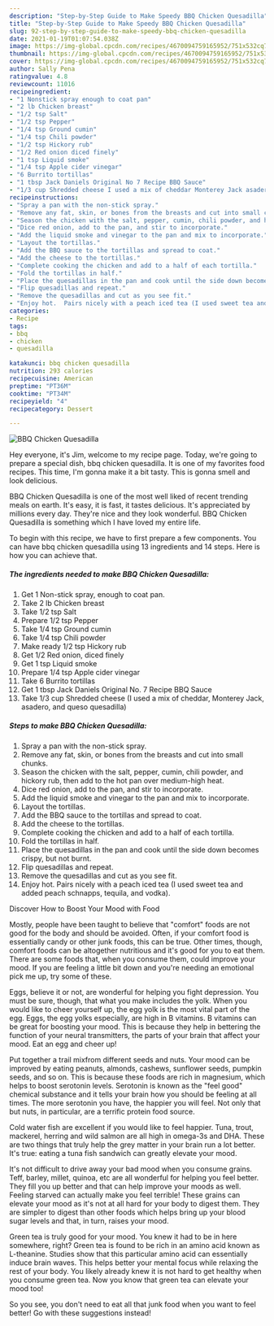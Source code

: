 ```yaml
---
description: "Step-by-Step Guide to Make Speedy BBQ Chicken Quesadilla"
title: "Step-by-Step Guide to Make Speedy BBQ Chicken Quesadilla"
slug: 92-step-by-step-guide-to-make-speedy-bbq-chicken-quesadilla
date: 2021-01-19T01:07:54.038Z
image: https://img-global.cpcdn.com/recipes/4670094759165952/751x532cq70/bbq-chicken-quesadilla-recipe-main-photo.jpg
thumbnail: https://img-global.cpcdn.com/recipes/4670094759165952/751x532cq70/bbq-chicken-quesadilla-recipe-main-photo.jpg
cover: https://img-global.cpcdn.com/recipes/4670094759165952/751x532cq70/bbq-chicken-quesadilla-recipe-main-photo.jpg
author: Sally Pena
ratingvalue: 4.8
reviewcount: 11016
recipeingredient:
- "1 Nonstick spray enough to coat pan"
- "2 lb Chicken breast"
- "1/2 tsp Salt"
- "1/2 tsp Pepper"
- "1/4 tsp Ground cumin"
- "1/4 tsp Chili powder"
- "1/2 tsp Hickory rub"
- "1/2 Red onion diced finely"
- "1 tsp Liquid smoke"
- "1/4 tsp Apple cider vinegar"
- "6 Burrito tortillas"
- "1 tbsp Jack Daniels Original No 7 Recipe BBQ Sauce"
- "1/3 cup Shredded cheese I used a mix of cheddar Monterey Jack asadero and queso quesadilla"
recipeinstructions:
- "Spray a pan with the non-stick spray."
- "Remove any fat, skin, or bones from the breasts and cut into small chunks."
- "Season the chicken with the salt, pepper, cumin, chili powder, and hickory rub, then add to the hot pan over medium-high heat."
- "Dice red onion, add to the pan, and stir to incorporate."
- "Add the liquid smoke and vinegar to the pan and mix to incorporate."
- "Layout the tortillas."
- "Add the BBQ sauce to the tortillas and spread to coat."
- "Add the cheese to the tortillas."
- "Complete cooking the chicken and add to a half of each tortilla."
- "Fold the tortillas in half."
- "Place the quesadillas in the pan and cook until the side down becomes crispy, but not burnt."
- "Flip quesadillas and repeat."
- "Remove the quesadillas and cut as you see fit."
- "Enjoy hot.  Pairs nicely with a peach iced tea (I used sweet tea and added peach schnapps, tequila, and vodka)."
categories:
- Recipe
tags:
- bbq
- chicken
- quesadilla

katakunci: bbq chicken quesadilla 
nutrition: 293 calories
recipecuisine: American
preptime: "PT36M"
cooktime: "PT34M"
recipeyield: "4"
recipecategory: Dessert

---
```



![BBQ Chicken Quesadilla](https://img-global.cpcdn.com/recipes/4670094759165952/751x532cq70/bbq-chicken-quesadilla-recipe-main-photo.jpg)

Hey everyone, it's Jim, welcome to my recipe page. Today, we're going to prepare a special dish, bbq chicken quesadilla. It is one of my favorites food recipes. This time, I'm gonna make it a bit tasty. This is gonna smell and look delicious.



BBQ Chicken Quesadilla is one of the most well liked of recent trending meals on earth. It's easy, it is fast, it tastes delicious. It's appreciated by millions every day. They're nice and they look wonderful. BBQ Chicken Quesadilla is something which I have loved my entire life.


To begin with this recipe, we have to first prepare a few components. You can have bbq chicken quesadilla using 13 ingredients and 14 steps. Here is how you can achieve that.

<!--inarticleads1-->

##### The ingredients needed to make BBQ Chicken Quesadilla:

1. Get 1 Non-stick spray, enough to coat pan.
1. Take 2 lb Chicken breast
1. Take 1/2 tsp Salt
1. Prepare 1/2 tsp Pepper
1. Take 1/4 tsp Ground cumin
1. Take 1/4 tsp Chili powder
1. Make ready 1/2 tsp Hickory rub
1. Get 1/2 Red onion, diced finely
1. Get 1 tsp Liquid smoke
1. Prepare 1/4 tsp Apple cider vinegar
1. Take 6 Burrito tortillas
1. Get 1 tbsp Jack Daniels Original No. 7 Recipe BBQ Sauce
1. Take 1/3 cup Shredded cheese (I used a mix of cheddar, Monterey Jack, asadero, and queso quesadilla)




<!--inarticleads2-->

##### Steps to make BBQ Chicken Quesadilla:

1. Spray a pan with the non-stick spray.
1. Remove any fat, skin, or bones from the breasts and cut into small chunks.
1. Season the chicken with the salt, pepper, cumin, chili powder, and hickory rub, then add to the hot pan over medium-high heat.
1. Dice red onion, add to the pan, and stir to incorporate.
1. Add the liquid smoke and vinegar to the pan and mix to incorporate.
1. Layout the tortillas.
1. Add the BBQ sauce to the tortillas and spread to coat.
1. Add the cheese to the tortillas.
1. Complete cooking the chicken and add to a half of each tortilla.
1. Fold the tortillas in half.
1. Place the quesadillas in the pan and cook until the side down becomes crispy, but not burnt.
1. Flip quesadillas and repeat.
1. Remove the quesadillas and cut as you see fit.
1. Enjoy hot.  Pairs nicely with a peach iced tea (I used sweet tea and added peach schnapps, tequila, and vodka).




Discover How to Boost Your Mood with Food


Mostly, people have been taught to believe that "comfort" foods are not good for the body and should be avoided. Often, if your comfort food is essentially candy or other junk foods, this can be true. Other times, though, comfort foods can be altogether nutritious and it's good for you to eat them. There are some foods that, when you consume them, could improve your mood. If you are feeling a little bit down and you're needing an emotional pick me up, try some of these.

Eggs, believe it or not, are wonderful for helping you fight depression. You must be sure, though, that what you make includes the yolk. When you would like to cheer yourself up, the egg yolk is the most vital part of the egg. Eggs, the egg yolks especially, are high in B vitamins. B vitamins can be great for boosting your mood. This is because they help in bettering the function of your neural transmitters, the parts of your brain that affect your mood. Eat an egg and cheer up!

Put together a trail mixfrom different seeds and nuts. Your mood can be improved by eating peanuts, almonds, cashews, sunflower seeds, pumpkin seeds, and so on. This is because these foods are rich in magnesium, which helps to boost serotonin levels. Serotonin is known as the "feel good" chemical substance and it tells your brain how you should be feeling at all times. The more serotonin you have, the happier you will feel. Not only that but nuts, in particular, are a terrific protein food source.

Cold water fish are excellent if you would like to feel happier. Tuna, trout, mackerel, herring and wild salmon are all high in omega-3s and DHA. These are two things that truly help the grey matter in your brain run a lot better. It's true: eating a tuna fish sandwich can greatly elevate your mood. 

It's not difficult to drive away your bad mood when you consume grains. Teff, barley, millet, quinoa, etc are all wonderful for helping you feel better. They fill you up better and that can help improve your moods as well. Feeling starved can actually make you feel terrible! These grains can elevate your mood as it's not at all hard for your body to digest them. They are simpler to digest than other foods which helps bring up your blood sugar levels and that, in turn, raises your mood.

Green tea is truly good for your mood. You knew it had to be in here somewhere, right? Green tea is found to be rich in an amino acid known as L-theanine. Studies show that this particular amino acid can essentially induce brain waves. This helps better your mental focus while relaxing the rest of your body. You likely already knew it is not hard to get healthy when you consume green tea. Now you know that green tea can elevate your mood too!

So you see, you don't need to eat all that junk food when you want to feel better! Go  with  these suggestions  instead!

